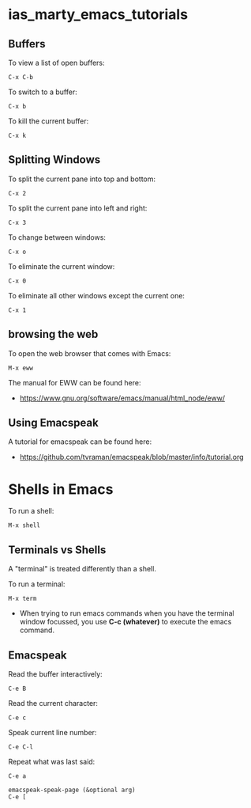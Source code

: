 # ias_marty_emacs_tutorials

## Buffers

To view a list of open buffers:

```
C-x C-b
```

To switch to a buffer:
```
C-x b
```

To kill the current buffer:
```
C-x k
```

## Splitting Windows

To split the current pane into top and bottom:

```
C-x 2
```

To split the current pane into left and right:

```
C-x 3
```

To change between windows:

```
C-x o
```

To eliminate the current window:
```
C-x 0
```

To eliminate all other windows except the current one:
```
C-x 1
```

## browsing the web

To open the web browser that comes with Emacs:

```
M-x eww
```

The manual for EWW can be found here:

* https://www.gnu.org/software/emacs/manual/html_node/eww/

## Using Emacspeak

A tutorial for emacspeak can be found here:

* https://github.com/tvraman/emacspeak/blob/master/info/tutorial.org

# Shells in Emacs


To run a shell:

```
M-x shell
```

## Terminals vs Shells

A "terminal" is treated differently than a shell.

To run a terminal:
```
M-x term
```

* When trying to run emacs commands when you have
the terminal window focussed, you use **C-c (whatever)** to
execute the emacs command.


## Emacspeak

Read the buffer interactively:

```
C-e B
```

Read the current character:
```
C-e c
```

Speak current line number:
```
C-e C-l
```

Repeat what was last said:
```
C-e a
```

```
emacspeak-speak-page (&optional arg)
C-e [
```

